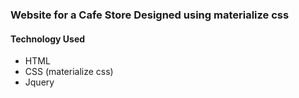 ### Website for a Cafe Store Designed using materialize css 
#### Technology Used 
- HTML
- CSS (materialize css)
- Jquery
